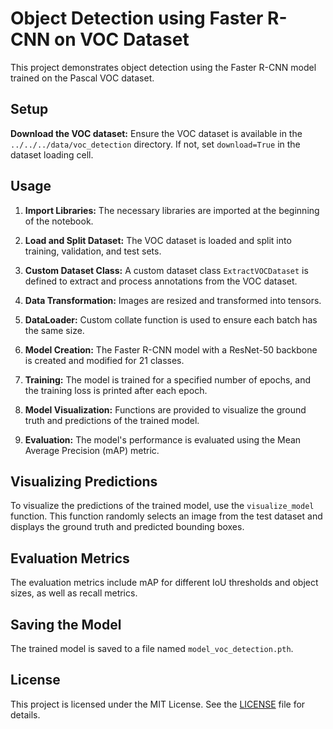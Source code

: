 # Object Detection using Faster R-CNN on VOC Dataset

This project demonstrates object detection using the Faster R-CNN model trained on the Pascal VOC dataset.

## Setup


**Download the VOC dataset:**
   Ensure the VOC dataset is available in the `../../../data/voc_detection` directory. If not, set `download=True` in the dataset loading cell.

## Usage

1. **Import Libraries:**
   The necessary libraries are imported at the beginning of the notebook.

2. **Load and Split Dataset:**
   The VOC dataset is loaded and split into training, validation, and test sets.

3. **Custom Dataset Class:**
   A custom dataset class `ExtractVOCDataset` is defined to extract and process annotations from the VOC dataset.

4. **Data Transformation:**
   Images are resized and transformed into tensors.

5. **DataLoader:**
   Custom collate function is used to ensure each batch has the same size.

6. **Model Creation:**
   The Faster R-CNN model with a ResNet-50 backbone is created and modified for 21 classes.

7. **Training:**
   The model is trained for a specified number of epochs, and the training loss is printed after each epoch.

8. **Model Visualization:**
   Functions are provided to visualize the ground truth and predictions of the trained model.

9. **Evaluation:**
   The model's performance is evaluated using the Mean Average Precision (mAP) metric.

## Visualizing Predictions

To visualize the predictions of the trained model, use the `visualize_model` function. This function randomly selects an image from the test dataset and displays the ground truth and predicted bounding boxes.

## Evaluation Metrics

The evaluation metrics include mAP for different IoU thresholds and object sizes, as well as recall metrics.

## Saving the Model

The trained model is saved to a file named `model_voc_detection.pth`.

## License

This project is licensed under the MIT License. See the [LICENSE](LICENSE) file for details.
